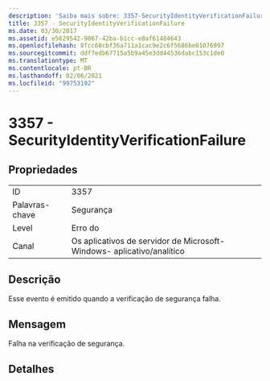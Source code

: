 ```yaml
---
description: 'Saiba mais sobre: 3357-SecurityIdentityVerificationFailure'
title: 3357 - SecurityIdentityVerificationFailure
ms.date: 03/30/2017
ms.assetid: e5629542-9067-42ba-b1cc-e8af61484643
ms.openlocfilehash: 8fcc68cbf36a711a1cac9e2c6f5686be01076997
ms.sourcegitcommit: ddf7edb67715a5b9a45e3dd44536dabc153c1de0
ms.translationtype: MT
ms.contentlocale: pt-BR
ms.lasthandoff: 02/06/2021
ms.locfileid: "99753192"
---
```

# <a name="3357---securityidentityverificationfailure"></a>3357 - SecurityIdentityVerificationFailure

## <a name="properties"></a>Propriedades  
  
|||  
|-|-|  
|ID|3357|  
|Palavras-chave|Segurança|  
|Level|Erro do|  
|Canal|Os aplicativos de servidor de Microsoft-Windows- aplicativo/analítico|  
  
## <a name="description"></a>Descrição  

 Esse evento é emitido quando a verificação de segurança falha.  
  
## <a name="message"></a>Mensagem  

 Falha na verificação de segurança.  
  
## <a name="details"></a>Detalhes
